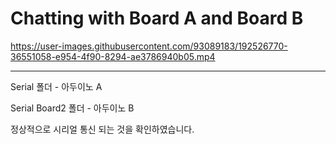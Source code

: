 # Chatting with Board A and Board B

https://user-images.githubusercontent.com/93089183/192526770-36551058-e954-4f90-8294-ae3786940b05.mp4


------
Serial 폴더 - 아두이노 A

Serial Board2 폴더  - 아두이노 B

정상적으로 시리얼 통신 되는 것을 확인하였습니다.

